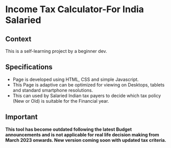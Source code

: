 # Income Tax Calculator-For India Salaried 

## Context
This is a self-learning project by a beginner dev.

## Specifications
<ul>
  <li>Page is developed using HTML, CSS and simple Javascript.</li>
  <li>This Page is adaptive can be optimized for viewing on Desktops, tablets and standard smartphone resolutions.
  <li>This can used by Salaried Indian tax payers to decide which tax policy (New or Old) is suitable for the Financial year.</<li>
</ul>
    
## Important
**This tool has become outdated following the latest Budget announcements and is not applicable for real life decision making from March 2023 onwards. New version coming soon with updated tax criteria.**
